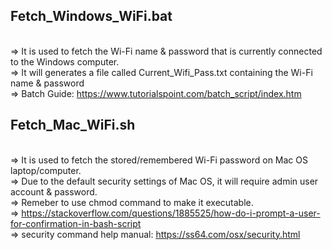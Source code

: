 
## Fetch_Windows_WiFi.bat 
<br>=> It is used to fetch the Wi-Fi name & password that is currently connected to the Windows computer.
<br>=> It will generates a file called Current_Wifi_Pass.txt containing the Wi-Fi name & password
<br>=> Batch Guide: https://www.tutorialspoint.com/batch_script/index.htm
## Fetch_Mac_WiFi.sh
<br>=> It is used to fetch the stored/remembered Wi-Fi password on Mac OS laptop/computer.
<br>=> Due to the default security settings of Mac OS, it will require admin user account & password.
<br>=> Remeber to use chmod command to make it executable.
<br>=> https://stackoverflow.com/questions/1885525/how-do-i-prompt-a-user-for-confirmation-in-bash-script
<br>=> security command help manual: https://ss64.com/osx/security.html
